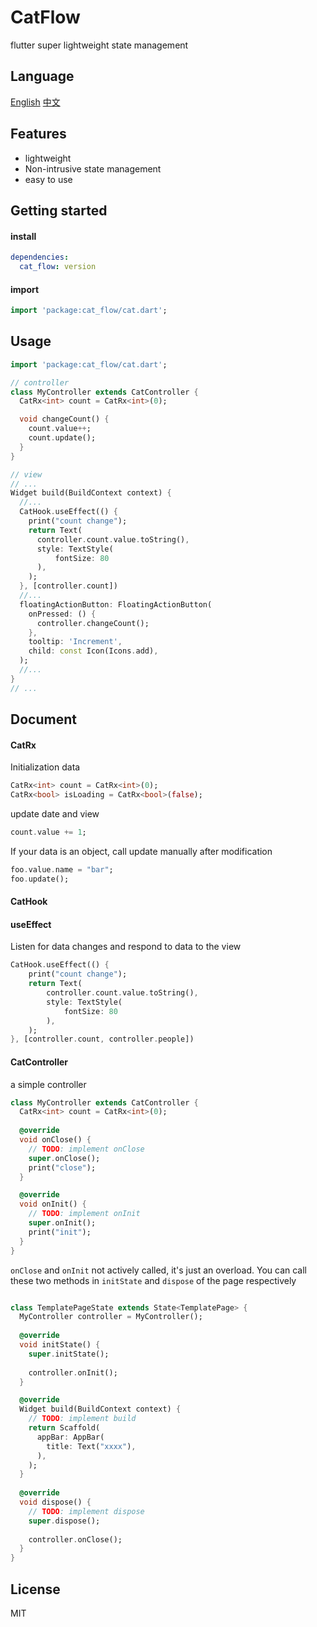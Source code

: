 # CatFlow
flutter super lightweight state management

## Language
[English](https://github.com/Jon-Millent/cat_flow/blob/main/README.md)
[中文](https://github.com/Jon-Millent/cat_flow/blob/main/README.zh-cn.md)


## Features

* lightweight
* Non-intrusive state management
* easy to use

## Getting started

#### install
```yaml
dependencies:
  cat_flow: version
```
#### import
```dart
import 'package:cat_flow/cat.dart';
```

## Usage

```dart
import 'package:cat_flow/cat.dart';

// controller
class MyController extends CatController {
  CatRx<int> count = CatRx<int>(0);

  void changeCount() {
    count.value++;
    count.update();
  }
}

// view
// ...
Widget build(BuildContext context) {
  //...
  CatHook.useEffect(() {
    print("count change");
    return Text(
      controller.count.value.toString(),
      style: TextStyle(
          fontSize: 80
      ),
    );
  }, [controller.count])
  //...
  floatingActionButton: FloatingActionButton(
    onPressed: () {
      controller.changeCount();
    },
    tooltip: 'Increment',
    child: const Icon(Icons.add),
  );
  //...
}
// ...
```

## Document

#### CatRx

Initialization data
```dart
CatRx<int> count = CatRx<int>(0);
CatRx<bool> isLoading = CatRx<bool>(false);
```

update date and view
```dart
count.value += 1;
```

If your data is an object, call update manually after modification
```dart
foo.value.name = "bar";
foo.update();
```

#### CatHook

#### useEffect
Listen for data changes and respond to data to the view
```dart
CatHook.useEffect(() {
    print("count change");
    return Text(
        controller.count.value.toString(),
        style: TextStyle(
            fontSize: 80
        ),
    );
}, [controller.count, controller.people])
```

#### CatController
a simple controller
```dart
class MyController extends CatController {
  CatRx<int> count = CatRx<int>(0);
  
  @override
  void onClose() {
    // TODO: implement onClose
    super.onClose();
    print("close");
  }

  @override
  void onInit() {
    // TODO: implement onInit
    super.onInit();
    print("init");
  }
}
```

`onClose` and `onInit` not actively called, it's just an overload. You can call these two methods in `initState` and `dispose` of the page respectively

```dart

class TemplatePageState extends State<TemplatePage> {
  MyController controller = MyController();
  
  @override
  void initState() {
    super.initState();
    
    controller.onInit();
  }

  @override
  Widget build(BuildContext context) {
    // TODO: implement build
    return Scaffold(
      appBar: AppBar(
        title: Text("xxxx"),
      ),
    );
  }
  
  @override
  void dispose() {
    // TODO: implement dispose
    super.dispose();
    
    controller.onClose();
  }
}
```

## License
MIT 
